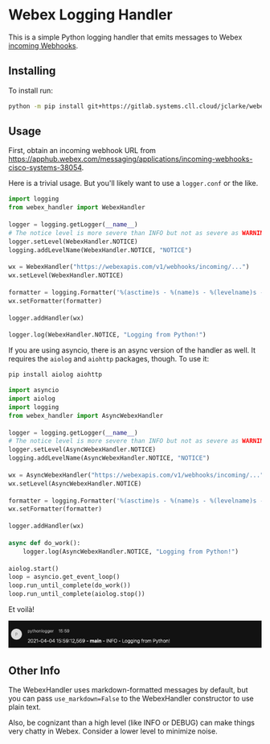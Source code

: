 # Webex Logging Handler

This is a simple Python logging handler that emits messages to Webex [incoming Webhooks](https://apphub.webex.com/messaging/applications/incoming-webhooks-cisco-systems-38054).

## Installing

To install run:

```bash
python -m pip install git+https://gitlab.systems.cll.cloud/jclarke/webex-log-handler.git
```

## Usage

First, obtain an incoming webhook URL from <https://apphub.webex.com/messaging/applications/incoming-webhooks-cisco-systems-38054>.

Here is a trivial usage.  But you'll likely want to use a `logger.conf` or the like.

```python
import logging
from webex_handler import WebexHandler

logger = logging.getLogger(__name__)
# The notice level is more severe than INFO but not as severe as WARNING.
logger.setLevel(WebexHandler.NOTICE)
logging.addLevelName(WebexHandler.NOTICE, "NOTICE")

wx = WebexHandler("https://webexapis.com/v1/webhooks/incoming/...")
wx.setLevel(WebexHandler.NOTICE)

formatter = logging.Formatter('%(asctime)s - %(name)s - %(levelname)s - %(message)s')
wx.setFormatter(formatter)

logger.addHandler(wx)

logger.log(WebexHandler.NOTICE, "Logging from Python!")
```

If you are using asyncio, there is an async version of the handler as well.  It requires the `aiolog` and `aiohttp` packages, though.  To use it:

```bash
pip install aiolog aiohttp
```

```python
import asyncio
import aiolog
import logging
from webex_handler import AsyncWebexHandler

logger = logging.getLogger(__name__)
# The notice level is more severe than INFO but not as severe as WARNING.
logger.setLevel(AsyncWebexHandler.NOTICE)
logging.addLevelName(AsyncWebexHandler.NOTICE, "NOTICE")

wx = AsyncWebexHandler("https://webexapis.com/v1/webhooks/incoming/...")
wx.setLevel(AsyncWebexHandler.NOTICE)

formatter = logging.Formatter('%(asctime)s - %(name)s - %(levelname)s - %(message)s')
wx.setFormatter(formatter)

logger.addHandler(wx)

async def do_work():
    logger.log(AsyncWebexHandler.NOTICE, "Logging from Python!")

aiolog.start()
loop = asyncio.get_event_loop()
loop.run_until_complete(do_work())
loop.run_until_complete(aiolog.stop())
```

Et voilà!

![screenshot](static_content/example.png "Example Result")

## Other Info

The WebexHandler uses markdown-formatted messages by default, but you can pass `use_markdown=False` to the WebexHandler constructor to use plain text.

Also, be cognizant than a high level (like INFO or DEBUG) can make things very chatty in Webex.  Consider a lower level to minimize noise.
